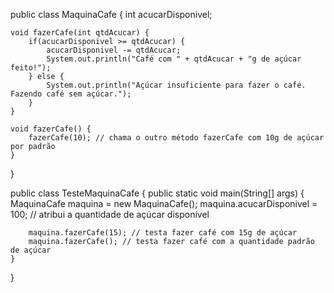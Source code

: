 public class MaquinaCafe {
    int acucarDisponivel;

    void fazerCafe(int qtdAcucar) {
        if(acucarDisponivel >= qtdAcucar) {
            acucarDisponivel -= qtdAcucar;
            System.out.println("Café com " + qtdAcucar + "g de açúcar feito!");
        } else {
            System.out.println("Açúcar insuficiente para fazer o café. Fazendo café sem açúcar.");
        }
    }

    void fazerCafe() {
        fazerCafe(10); // chama o outro método fazerCafe com 10g de açúcar por padrão
    }
}

public class TesteMaquinaCafe {
    public static void main(String[] args) {
        MaquinaCafe maquina = new MaquinaCafe();
        maquina.acucarDisponivel = 100; // atribui a quantidade de açúcar disponível

        maquina.fazerCafe(15); // testa fazer café com 15g de açúcar
        maquina.fazerCafe(); // testa fazer café com a quantidade padrão de açúcar
    }
}
